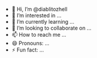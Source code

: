 - 👋 Hi, I’m @diablitozhell
- 👀 I’m interested in ...
- 🌱 I’m currently learning ...
- 💞️ I’m looking to collaborate on ...
- 📫 How to reach me ...
- 😄 Pronouns: ...
- ⚡ Fun fact: ...

<!---
diablitozhell/diablitozhell is a ✨ special ✨ repository because its `README.md` (this file) appears on your GitHub profile.
You can click the Preview link to take a look at your changes.
--->
